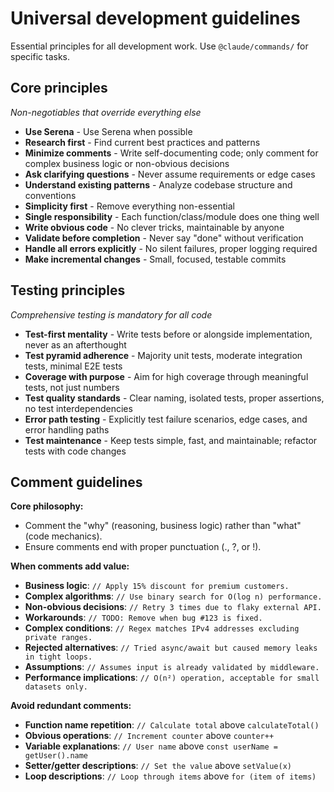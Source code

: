 # Universal development guidelines

Essential principles for all development work. Use `@claude/commands/` for specific tasks.

## Core principles

_Non-negotiables that override everything else_

- **Use Serena** - Use Serena when possible
- **Research first** - Find current best practices and patterns
- **Minimize comments** - Write self-documenting code; only comment for complex business logic or non-obvious decisions
- **Ask clarifying questions** - Never assume requirements or edge cases
- **Understand existing patterns** - Analyze codebase structure and conventions
- **Simplicity first** - Remove everything non-essential
- **Single responsibility** - Each function/class/module does one thing well
- **Write obvious code** - No clever tricks, maintainable by anyone
- **Validate before completion** - Never say "done" without verification
- **Handle all errors explicitly** - No silent failures, proper logging required
- **Make incremental changes** - Small, focused, testable commits

## Testing principles

_Comprehensive testing is mandatory for all code_

- **Test-first mentality** - Write tests before or alongside implementation, never as an afterthought
- **Test pyramid adherence** - Majority unit tests, moderate integration tests, minimal E2E tests
- **Coverage with purpose** - Aim for high coverage through meaningful tests, not just numbers
- **Test quality standards** - Clear naming, isolated tests, proper assertions, no test interdependencies
- **Error path testing** - Explicitly test failure scenarios, edge cases, and error handling paths
- **Test maintenance** - Keep tests simple, fast, and maintainable; refactor tests with code changes

## Comment guidelines

**Core philosophy:**

- Comment the "why" (reasoning, business logic) rather than "what" (code mechanics).
- Ensure comments end with proper punctuation (., ?, or !).

**When comments add value:**

- **Business logic**: `// Apply 15% discount for premium customers.`
- **Complex algorithms**: `// Use binary search for O(log n) performance.`
- **Non-obvious decisions**: `// Retry 3 times due to flaky external API.`
- **Workarounds**: `// TODO: Remove when bug #123 is fixed.`
- **Complex conditions**: `// Regex matches IPv4 addresses excluding private ranges.`
- **Rejected alternatives**: `// Tried async/await but caused memory leaks in tight loops.`
- **Assumptions**: `// Assumes input is already validated by middleware.`
- **Performance implications**: `// O(n²) operation, acceptable for small datasets only.`

**Avoid redundant comments:**

- **Function name repetition**: `// Calculate total` above `calculateTotal()`
- **Obvious operations**: `// Increment counter` above `counter++`
- **Variable explanations**: `// User name` above `const userName = getUser().name`
- **Setter/getter descriptions**: `// Set the value` above `setValue(x)`
- **Loop descriptions**: `// Loop through items` above `for (item of items)`
